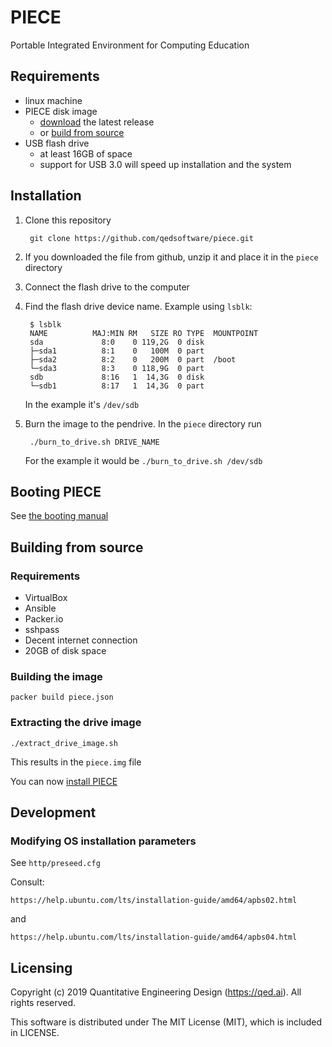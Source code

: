 # PIECE

Portable Integrated Environment for Computing Education

## Requirements
- linux machine
- PIECE disk image
  - [download](https://github.com/qedsoftware/piece/releases/latest) the latest release
  - or [build from source](#building-from-source)
- USB flash drive
  - at least 16GB of space
  - support for USB 3.0 will speed up installation and the system

## Installation
1. Clone this repository

        git clone https://github.com/qedsoftware/piece.git

2. If you downloaded the file from github, unzip it and place it in the `piece` directory

3. Connect the flash drive to the computer

4. Find the flash drive device name. Example using `lsblk`:

        $ lsblk
        NAME          MAJ:MIN RM   SIZE RO TYPE  MOUNTPOINT
        sda             8:0    0 119,2G  0 disk  
        ├─sda1          8:1    0   100M  0 part  
        ├─sda2          8:2    0   200M  0 part  /boot
        └─sda3          8:3    0 118,9G  0 part  
        sdb             8:16   1  14,3G  0 disk  
        └─sdb1          8:17   1  14,3G  0 part  
    
    In the example it's `/dev/sdb`

5. Burn the image to the pendrive. In the `piece` directory run

        ./burn_to_drive.sh DRIVE_NAME

    For the example it would be `./burn_to_drive.sh /dev/sdb`
    

## Booting PIECE
See [the booting manual](booting_manual.md)

## Building from source
### Requirements
- VirtualBox
- Ansible
- Packer.io
- sshpass
- Decent internet connection
- 20GB of disk space


### Building the image

    packer build piece.json

### Extracting the drive image

    ./extract_drive_image.sh
    
This results in the `piece.img` file

You can now [install PIECE](#installation)

## Development
### Modifying OS installation parameters
See `http/preseed.cfg`

Consult:

    https://help.ubuntu.com/lts/installation-guide/amd64/apbs02.html

and

    https://help.ubuntu.com/lts/installation-guide/amd64/apbs04.html

## Licensing

Copyright (c) 2019 Quantitative Engineering Design (https://qed.ai). All rights reserved.

This software is distributed under The MIT License (MIT), which is included in LICENSE.

